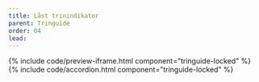 ```yaml
---
title: Låst trinindikator
parent: Tringuide
order: 04
lead: 
---
```

{% include code/preview-iframe.html component="tringuide-locked" %}
{% include code/accordion.html component="tringuide-locked" %}
